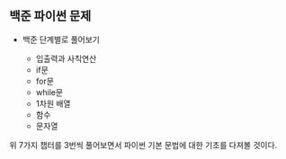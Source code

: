 ## 백준 파이썬 문제

* 백준 단계별로 풀어보기 

  * 입출력과 사칙연산
  *	if문
  * for문
  * while문
  * 1차원 배열
  * 함수
  * 문자열

위 7가지 챕터를 3번씩 풀어보면서 
파이썬 기본 문법에 대한 기초를 다져볼 것이다.
